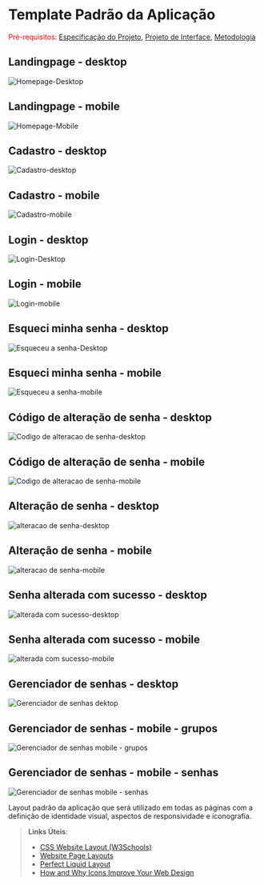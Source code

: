 # Template Padrão da Aplicação

<span style="color:red">Pré-requisitos: <a href="2-Especificação do Projeto.md"> Especificação do Projeto</a></span>, <a href="3-Projeto de Interface.md"> Projeto de Interface</a>, <a href="4-Metodologia.md"> Metodologia</a>

## Landingpage - desktop
![Homepage-Desktop](https://github.com/ICEI-PUC-Minas-PMV-ADS/pmv-ads-2023-1-e2-proj-int-t6-rocypt/assets/106103247/40c8d46a-a3fd-4621-9804-ca16b1a66ad1)

## Landingpage - mobile
![Homepage-Mobile](https://github.com/ICEI-PUC-Minas-PMV-ADS/pmv-ads-2023-1-e2-proj-int-t6-rocypt/assets/106103247/4be952f8-f634-4162-a4a1-aaccbee57e99)

## Cadastro - desktop
![Cadastro-desktop](https://github.com/ICEI-PUC-Minas-PMV-ADS/pmv-ads-2023-1-e2-proj-int-t6-rocypt/assets/106103247/1ecfde1b-fe7d-4672-b7e4-68ac2066cff0)

## Cadastro - mobile
![Cadastro-mobile](https://github.com/ICEI-PUC-Minas-PMV-ADS/pmv-ads-2023-1-e2-proj-int-t6-rocypt/assets/106103247/0e4f52e6-9226-4a08-af9c-407cc6bc1144)

## Login - desktop
![Login-Desktop](https://github.com/ICEI-PUC-Minas-PMV-ADS/pmv-ads-2023-1-e2-proj-int-t6-rocypt/assets/106103247/1f477d98-d9bd-43c6-9278-e39057d1587c)

## Login - mobile
![Login-mobile](https://github.com/ICEI-PUC-Minas-PMV-ADS/pmv-ads-2023-1-e2-proj-int-t6-rocypt/assets/106103247/1b1864b8-7303-49c8-8425-b2409f2fc3b3)

## Esqueci minha senha - desktop
![Esqueceu a senha-Desktop](https://github.com/ICEI-PUC-Minas-PMV-ADS/pmv-ads-2023-1-e2-proj-int-t6-rocypt/assets/106103247/55f90919-b38f-4c88-8f9d-ab26171761dc)

## Esqueci minha senha - mobile
![Esqueceu a senha-mobile](https://github.com/ICEI-PUC-Minas-PMV-ADS/pmv-ads-2023-1-e2-proj-int-t6-rocypt/assets/106103247/0a646e68-ca51-4da5-9da9-5ad9fa44489e)

## Código de alteração de senha - desktop
![Codigo de alteracao de senha-desktop](https://github.com/ICEI-PUC-Minas-PMV-ADS/pmv-ads-2023-1-e2-proj-int-t6-rocypt/assets/106103247/1da09010-bb0a-45ef-b301-fa082c1a2755)

## Código de alteração de senha - mobile
![Codigo de alteracao de senha-mobile](https://github.com/ICEI-PUC-Minas-PMV-ADS/pmv-ads-2023-1-e2-proj-int-t6-rocypt/assets/106103247/a7a7ce40-89b8-487c-8f3a-c5fa63dded1d)

## Alteração de senha - desktop
![alteracao de senha-desktop](https://github.com/ICEI-PUC-Minas-PMV-ADS/pmv-ads-2023-1-e2-proj-int-t6-rocypt/assets/106103247/ebf38925-d921-45df-815a-474bcfd3c0ef)

## Alteração de senha - mobile
![alteracao de senha-mobile](https://github.com/ICEI-PUC-Minas-PMV-ADS/pmv-ads-2023-1-e2-proj-int-t6-rocypt/assets/106103247/c8445754-eaf7-44bb-ab22-cad2596e941b)

## Senha alterada com sucesso - desktop
![alterada com sucesso-desktop](https://github.com/ICEI-PUC-Minas-PMV-ADS/pmv-ads-2023-1-e2-proj-int-t6-rocypt/assets/106103247/05f50f88-7d93-4804-a250-7f99e23f045b)

## Senha alterada com sucesso - mobile
![alterada com sucesso-mobile](https://github.com/ICEI-PUC-Minas-PMV-ADS/pmv-ads-2023-1-e2-proj-int-t6-rocypt/assets/106103247/773fef6b-6294-432f-9404-f432f9e7c7d5)

## Gerenciador de senhas - desktop
![Gerenciador de senhas dektop](https://github.com/ICEI-PUC-Minas-PMV-ADS/pmv-ads-2023-1-e2-proj-int-t6-rocypt/assets/106103247/629476f2-07b2-4f7a-bc60-9fb4725599ff)

## Gerenciador de senhas - mobile - grupos
![Gerenciador de senhas mobile - grupos](https://github.com/ICEI-PUC-Minas-PMV-ADS/pmv-ads-2023-1-e2-proj-int-t6-rocypt/assets/106103247/171ff58c-bff5-4758-a328-62bb859d2fa1)

## Gerenciador de senhas - mobile - senhas
![Gerenciador de senhas mobile - senhas](https://github.com/ICEI-PUC-Minas-PMV-ADS/pmv-ads-2023-1-e2-proj-int-t6-rocypt/assets/106103247/9494498e-a305-4509-a412-dd8e252988e8)

Layout padrão da aplicação que será utilizado em todas as páginas com a definição de identidade visual, aspectos de responsividade e iconografia.

> **Links Úteis**:
>
> - [CSS Website Layout (W3Schools)](https://www.w3schools.com/css/css_website_layout.asp)
> - [Website Page Layouts](http://www.cellbiol.com/bioinformatics_web_development/chapter-3-your-first-web-page-learning-html-and-css/website-page-layouts/)
> - [Perfect Liquid Layout](https://matthewjamestaylor.com/perfect-liquid-layouts)
> - [How and Why Icons Improve Your Web Design](https://usabilla.com/blog/how-and-why-icons-improve-you-web-design/)
